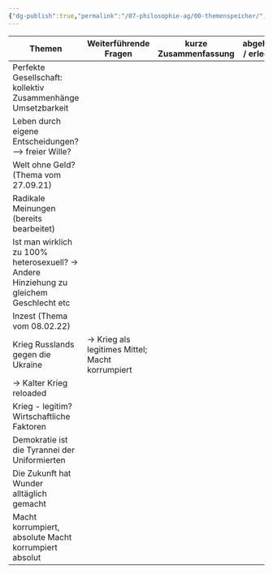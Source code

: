 ```yaml
---
{"dg-publish":true,"permalink":"/07-philosophie-ag/00-themenspeicher/","dgHomeLink":true,"dgPassFrontmatter":false}
---
```



| Themen                                                                                  | Weiterführende Fragen                            | kurze Zusammenfassung | abgehakt / erledigt |
| --------------------------------------------------------------------------------------- | ------------------------------------------------ | --------------------- | ------------------- |
| Perfekte Gesellschaft: kollektiv Zusammenhänge Umsetzbarkeit                            |                                                  |                       |                     |
| Leben durch eigene Entscheidungen? --> freier Wille?                                    |                                                  |                       |                     |
| Welt ohne Geld? (Thema vom 27.09.21)                                                    |                                                  |                       |                     |
| Radikale Meinungen (bereits bearbeitet)                                                 |                                                  |                       |                     |
| Ist man wirklich zu 100% heterosexuell? -> Andere Hinziehung zu gleichem Geschlecht etc |                                                  |                       |                     |
| Inzest (Thema vom 08.02.22)                                                             |                                                  |                       |                     |
| Krieg Russlands gegen die Ukraine                                                       | -> Krieg als legitimes Mittel; Macht korrumpiert |                       |                     |
| -> Kalter Krieg reloaded                                                                |                                                  |                       |                     |
| Krieg - legitim? Wirtschaftliche Faktoren                                               |                                                  |                       |                     |
| Demokratie ist die Tyrannei der Uniformierten                                           |                                                  |                       |                     |
| Die Zukunft hat Wunder alltäglich gemacht                                               |                                                  |                       |                     |
| Macht korrumpiert, absolute Macht korrumpiert absolut                                   |                                                  |                       |                     |
